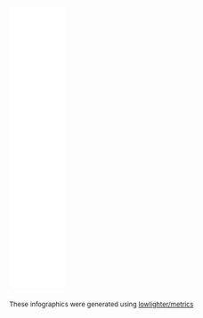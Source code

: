 <img align="center" src="/github-metrics.svg" alt="Metrics" width="100&">

<sub>These infographics were generated using [lowlighter/metrics](https://github.com/lowlighter/metrics)</sub>
